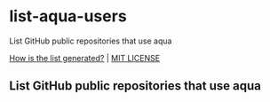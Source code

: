 <!-- DON'T EDIT README.md.
README.md is generated from templates automatically.
Please edit docs/HEADER.md and docs/FOOTER.md and Go code instead.
-->

# list-aqua-users

List GitHub public repositories that use aqua

[How is the list generated?](#how-is-the-list-generated) | [MIT LICENSE](https://github.com/aquaproj/list-aqua-users/blob/main/LICENSE)

## List GitHub public repositories that use aqua

